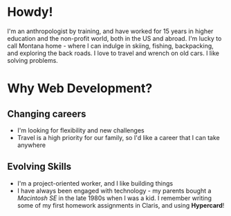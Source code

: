 # Howdy!
I'm an anthropologist by training, and have worked for 15 years in higher education and the non-profit world, both in the US and abroad. I'm lucky to call Montana home - where I can indulge in skiing, fishing, backpacking, and exploring the back roads. I love to travel and wrench on old cars. I like solving problems. 
# Why Web Development?
## Changing careers
* I'm looking for flexibility and new challenges
* Travel is a high priority for our family, so I'd like a career that I can take anywhere
## Evolving Skills
* I'm a project-oriented worker, and I like building things
* I have always been engaged with technology - my parents bought a *Macintosh SE* in the late 1980s when I was a kid. I remember writing some of my first homework assignments in Claris, and using **Hypercard**!
